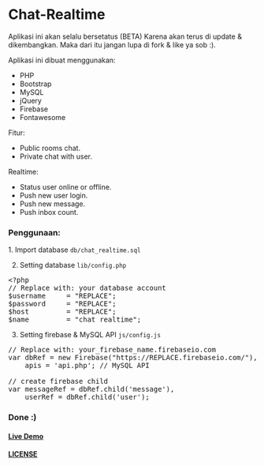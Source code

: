 # Chat-Realtime

Aplikasi ini akan selalu bersetatus (BETA) Karena akan terus di update & dikembangkan. Maka dari itu jangan lupa di fork & like ya sob :).

Aplikasi ini dibuat menggunakan:
- PHP
- Bootstrap
- MySQL
- jQuery
- Firebase
- Fontawesome

Fitur:
- Public rooms chat.
- Private chat with user.

Realtime:
- Status user online or offline.
- Push new user login.
- Push new message.
- Push inbox count.

<h3>Penggunaan:</h3>
1. Import database <code>db/chat_realtime.sql</code>

2. Setting database <code>lib/config.php</code>
<pre>
&lt;?php
// Replace with: your database account
$username     = "REPLACE";
$password     = "REPLACE";
$host         = "REPLACE";
$name         = "chat_realtime";
</pre>
3. Setting firebase & MySQL API <code>js/config.js</code>
<pre>
// Replace with: your_firebase_name.firebaseio.com
var dbRef = new Firebase("https://REPLACE.firebaseio.com/"),
    apis = 'api.php'; // MySQL API
 &nbsp;
// create firebase child
var messageRef = dbRef.child('message'),
    userRef = dbRef.child('user');
</pre>

<h3>Done :)</h3>
<a href="http://ibacor.com/chat"><h4>Live Demo</h4></a>


<a href="https://github.com/bachors/Chat-Realtime/blob/master/LICENSE"><h4>LICENSE</h4></a>
